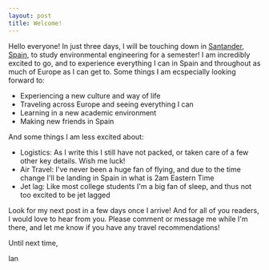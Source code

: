 ```yaml
---
layout: post
title: Welcome!
---
```


Hello everyone!  In just three days, I will be touching down in [Santander, Spain,](https://www.google.com/maps/place/Santander,+Cantabria,+Spain/data=!4m2!3m1!1s0xd4949ae8a6bee71:0xd27cdc801682ba96?ved=2ahUKEwjIv5DWtt7fAhUkn-AKHU20CV0Q8gEwFnoECAUQCA) to study environmental engineering for a semester!  I am incredibly excited to go, and to experience everything I can in Spain and throughout as much of Europe as I can get to.  Some things I am ecspecially looking forward to:
* Experiencing a new culture and way of life
* Traveling across Europe and seeing everything I can
* Learning in a new academic environment
* Making new friends in Spain

And some things I am less excited about:
* Logistics: As I write this I still have not packed, or taken care of a few other key details.  Wish me luck!
* Air Travel: I've never been a huge fan of flying, and due to the time change I'll be landing in Spain in what is 2am Eastern Time
* Jet lag: Like most college students I'm a big fan of sleep, and thus not too excited to be jet lagged

Look for my next post in a few days once I arrive!  And for all of you readers, I would love to hear from you.  Please comment or message me while I'm there, and let me know if you have any travel recommendations!

Until next time,

Ian
